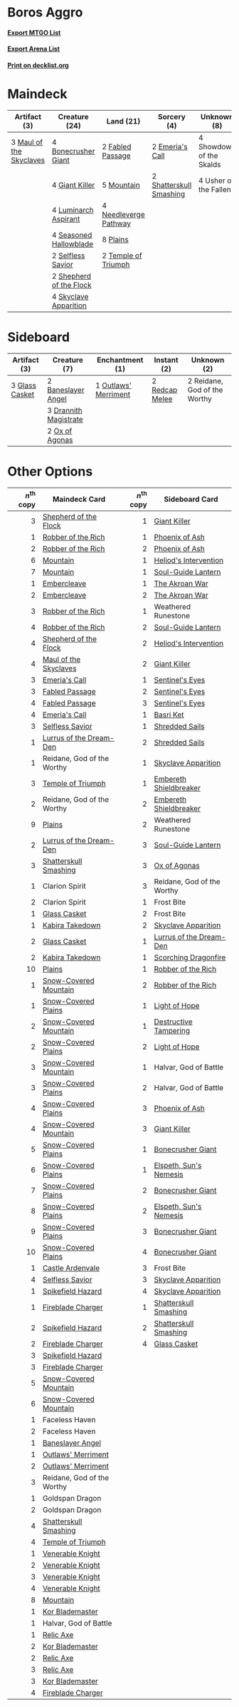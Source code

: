 # Boros Aggro

#### [Export MTGO List](../collection/Boros%20Aggro/Boros%20Aggro.txt)
#### [Export Arena List](../collection/Boros%20Aggro/Boros%20Aggro_arena.txt)
#### [Print on decklist.org](http://decklist.org/?deckmain=4%09Bonecrusher%20Giant%0A2%09Emeria's%20Call%0A2%09Fabled%20Passage%0A4%09Giant%20Killer%0A4%09Luminarch%20Aspirant%0A3%09Maul%20of%20the%20Skyclaves%0A5%09Mountain%0A4%09Needleverge%20Pathway%0A8%09Plains%0A4%09Seasoned%20Hallowblade%0A2%09Selfless%20Savior%0A2%09Shatterskull%20Smashing%0A2%09Shepherd%20of%20the%20Flock%0A4%09Showdown%20of%20the%20Skalds%0A4%09Skyclave%20Apparition%0A2%09Temple%20of%20Triumph%0A4%09Usher%20of%20the%20Fallen&deckside=2%09Baneslayer%20Angel%0A3%09Drannith%20Magistrate%0A3%09Glass%20Casket%0A1%09Outlaws'%20Merriment%0A2%09Ox%20of%20Agonas%0A2%09Redcap%20Melee%0A2%09Reidane,%20God%20of%20the%20Worthy)
# Maindeck

|                                           Artifact (3)                                           |                                          Creature (24)                                           |                                           Land (21)                                            |                                           Sorcery (4)                                            |      Unknown (8)       |
|--------------------------------------------------------------------------------------------------|--------------------------------------------------------------------------------------------------|------------------------------------------------------------------------------------------------|--------------------------------------------------------------------------------------------------|------------------------|
|3 [Maul of the Skyclaves](http://gatherer.wizards.com/Pages/Card/Details.aspx?multiverseid=491651)|4 [Bonecrusher Giant](http://gatherer.wizards.com/Pages/Card/Details.aspx?multiverseid=473077)    |2 [Fabled Passage](http://gatherer.wizards.com/Pages/Card/Details.aspx?multiverseid=473206)     |2 [Emeria's Call](http://gatherer.wizards.com/Pages/Card/Details.aspx?multiverseid=491633)        |4 Showdown of the Skalds|
|                                                                                                  |4 [Giant Killer](http://gatherer.wizards.com/Pages/Card/Details.aspx?multiverseid=472976)         |5 [Mountain](http://gatherer.wizards.com/Pages/Card/Details.aspx?multiverseid=439859)           |2 [Shatterskull Smashing](http://gatherer.wizards.com/Pages/Card/Details.aspx?multiverseid=491802)|4 Usher of the Fallen   |
|                                                                                                  |4 [Luminarch Aspirant](http://gatherer.wizards.com/Pages/Card/Details.aspx?multiverseid=491647)   |4 [Needleverge Pathway](http://gatherer.wizards.com/Pages/Card/Details.aspx?multiverseid=491918)|                                                                                                  |                        |
|                                                                                                  |4 [Seasoned Hallowblade](http://gatherer.wizards.com/Pages/Card/Details.aspx?multiverseid=485357) |8 [Plains](http://gatherer.wizards.com/Pages/Card/Details.aspx?multiverseid=439856)             |                                                                                                  |                        |
|                                                                                                  |2 [Selfless Savior](http://gatherer.wizards.com/Pages/Card/Details.aspx?multiverseid=485359)      |2 [Temple of Triumph](http://gatherer.wizards.com/Pages/Card/Details.aspx?multiverseid=373560)  |                                                                                                  |                        |
|                                                                                                  |2 [Shepherd of the Flock](http://gatherer.wizards.com/Pages/Card/Details.aspx?multiverseid=472990)|                                                                                                |                                                                                                  |                        |
|                                                                                                  |4 [Skyclave Apparition](http://gatherer.wizards.com/Pages/Card/Details.aspx?multiverseid=495603)  |                                                                                                |                                                                                                  |                        |


# Sideboard

|                                      Artifact (3)                                       |                                          Creature (7)                                          |                                        Enchantment (1)                                        |                                       Instant (2)                                       |        Unknown (2)         |
|-----------------------------------------------------------------------------------------|------------------------------------------------------------------------------------------------|-----------------------------------------------------------------------------------------------|-----------------------------------------------------------------------------------------|----------------------------|
|3 [Glass Casket](http://gatherer.wizards.com/Pages/Card/Details.aspx?multiverseid=472977)|2 [Baneslayer Angel](http://gatherer.wizards.com/Pages/Card/Details.aspx?multiverseid=191065)   |1 [Outlaws' Merriment](http://gatherer.wizards.com/Pages/Card/Details.aspx?multiverseid=473160)|2 [Redcap Melee](http://gatherer.wizards.com/Pages/Card/Details.aspx?multiverseid=473097)|2 Reidane, God of the Worthy|
|                                                                                         |3 [Drannith Magistrate](http://gatherer.wizards.com/Pages/Card/Details.aspx?multiverseid=479531)|                                                                                               |                                                                                         |                            |
|                                                                                         |2 [Ox of Agonas](http://gatherer.wizards.com/Pages/Card/Details.aspx?multiverseid=476398)       |                                                                                               |                                                                                         |                            |


# Other Options

|*n*<sup>th</sup> copy|                                          Maindeck Card                                           |*n*<sup>th</sup> copy|                                          Sideboard Card                                          |
|--------------------:|--------------------------------------------------------------------------------------------------|--------------------:|--------------------------------------------------------------------------------------------------|
|                    3|[Shepherd of the Flock](http://gatherer.wizards.com/Pages/Card/Details.aspx?multiverseid=472990)  |                    1|[Giant Killer](http://gatherer.wizards.com/Pages/Card/Details.aspx?multiverseid=472976)           |
|                    1|[Robber of the Rich](http://gatherer.wizards.com/Pages/Card/Details.aspx?multiverseid=473100)     |                    1|[Phoenix of Ash](http://gatherer.wizards.com/Pages/Card/Details.aspx?multiverseid=476399)         |
|                    2|[Robber of the Rich](http://gatherer.wizards.com/Pages/Card/Details.aspx?multiverseid=473100)     |                    2|[Phoenix of Ash](http://gatherer.wizards.com/Pages/Card/Details.aspx?multiverseid=476399)         |
|                    6|[Mountain](http://gatherer.wizards.com/Pages/Card/Details.aspx?multiverseid=439859)               |                    1|[Heliod's Intervention](http://gatherer.wizards.com/Pages/Card/Details.aspx?multiverseid=476270)  |
|                    7|[Mountain](http://gatherer.wizards.com/Pages/Card/Details.aspx?multiverseid=439859)               |                    1|[Soul-Guide Lantern](http://gatherer.wizards.com/Pages/Card/Details.aspx?multiverseid=476488)     |
|                    1|[Embercleave](http://gatherer.wizards.com/Pages/Card/Details.aspx?multiverseid=473082)            |                    1|[The Akroan War](http://gatherer.wizards.com/Pages/Card/Details.aspx?multiverseid=476375)         |
|                    2|[Embercleave](http://gatherer.wizards.com/Pages/Card/Details.aspx?multiverseid=473082)            |                    2|[The Akroan War](http://gatherer.wizards.com/Pages/Card/Details.aspx?multiverseid=476375)         |
|                    3|[Robber of the Rich](http://gatherer.wizards.com/Pages/Card/Details.aspx?multiverseid=473100)     |                    1|Weathered Runestone                                                                               |
|                    4|[Robber of the Rich](http://gatherer.wizards.com/Pages/Card/Details.aspx?multiverseid=473100)     |                    2|[Soul-Guide Lantern](http://gatherer.wizards.com/Pages/Card/Details.aspx?multiverseid=476488)     |
|                    4|[Shepherd of the Flock](http://gatherer.wizards.com/Pages/Card/Details.aspx?multiverseid=472990)  |                    2|[Heliod's Intervention](http://gatherer.wizards.com/Pages/Card/Details.aspx?multiverseid=476270)  |
|                    4|[Maul of the Skyclaves](http://gatherer.wizards.com/Pages/Card/Details.aspx?multiverseid=491651)  |                    2|[Giant Killer](http://gatherer.wizards.com/Pages/Card/Details.aspx?multiverseid=472976)           |
|                    3|[Emeria's Call](http://gatherer.wizards.com/Pages/Card/Details.aspx?multiverseid=491633)          |                    1|[Sentinel's Eyes](http://gatherer.wizards.com/Pages/Card/Details.aspx?multiverseid=476287)        |
|                    3|[Fabled Passage](http://gatherer.wizards.com/Pages/Card/Details.aspx?multiverseid=473206)         |                    2|[Sentinel's Eyes](http://gatherer.wizards.com/Pages/Card/Details.aspx?multiverseid=476287)        |
|                    4|[Fabled Passage](http://gatherer.wizards.com/Pages/Card/Details.aspx?multiverseid=473206)         |                    3|[Sentinel's Eyes](http://gatherer.wizards.com/Pages/Card/Details.aspx?multiverseid=476287)        |
|                    4|[Emeria's Call](http://gatherer.wizards.com/Pages/Card/Details.aspx?multiverseid=491633)          |                    1|[Basri Ket](http://gatherer.wizards.com/Pages/Card/Details.aspx?multiverseid=488174)              |
|                    3|[Selfless Savior](http://gatherer.wizards.com/Pages/Card/Details.aspx?multiverseid=485359)        |                    1|[Shredded Sails](http://gatherer.wizards.com/Pages/Card/Details.aspx?multiverseid=479656)         |
|                    1|[Lurrus of the Dream-Den](http://gatherer.wizards.com/Pages/Card/Details.aspx?multiverseid=479746)|                    2|[Shredded Sails](http://gatherer.wizards.com/Pages/Card/Details.aspx?multiverseid=479656)         |
|                    1|Reidane, God of the Worthy                                                                        |                    1|[Skyclave Apparition](http://gatherer.wizards.com/Pages/Card/Details.aspx?multiverseid=495603)    |
|                    3|[Temple of Triumph](http://gatherer.wizards.com/Pages/Card/Details.aspx?multiverseid=373560)      |                    1|[Embereth Shieldbreaker](http://gatherer.wizards.com/Pages/Card/Details.aspx?multiverseid=473084) |
|                    2|Reidane, God of the Worthy                                                                        |                    2|[Embereth Shieldbreaker](http://gatherer.wizards.com/Pages/Card/Details.aspx?multiverseid=473084) |
|                    9|[Plains](http://gatherer.wizards.com/Pages/Card/Details.aspx?multiverseid=439856)                 |                    2|Weathered Runestone                                                                               |
|                    2|[Lurrus of the Dream-Den](http://gatherer.wizards.com/Pages/Card/Details.aspx?multiverseid=479746)|                    3|[Soul-Guide Lantern](http://gatherer.wizards.com/Pages/Card/Details.aspx?multiverseid=476488)     |
|                    3|[Shatterskull Smashing](http://gatherer.wizards.com/Pages/Card/Details.aspx?multiverseid=491802)  |                    3|[Ox of Agonas](http://gatherer.wizards.com/Pages/Card/Details.aspx?multiverseid=476398)           |
|                    1|Clarion Spirit                                                                                    |                    3|Reidane, God of the Worthy                                                                        |
|                    2|Clarion Spirit                                                                                    |                    1|Frost Bite                                                                                        |
|                    1|[Glass Casket](http://gatherer.wizards.com/Pages/Card/Details.aspx?multiverseid=472977)           |                    2|Frost Bite                                                                                        |
|                    1|[Kabira Takedown](http://gatherer.wizards.com/Pages/Card/Details.aspx?multiverseid=491641)        |                    2|[Skyclave Apparition](http://gatherer.wizards.com/Pages/Card/Details.aspx?multiverseid=495603)    |
|                    2|[Glass Casket](http://gatherer.wizards.com/Pages/Card/Details.aspx?multiverseid=472977)           |                    1|[Lurrus of the Dream-Den](http://gatherer.wizards.com/Pages/Card/Details.aspx?multiverseid=479746)|
|                    2|[Kabira Takedown](http://gatherer.wizards.com/Pages/Card/Details.aspx?multiverseid=491641)        |                    1|[Scorching Dragonfire](http://gatherer.wizards.com/Pages/Card/Details.aspx?multiverseid=473101)   |
|                   10|[Plains](http://gatherer.wizards.com/Pages/Card/Details.aspx?multiverseid=439856)                 |                    1|[Robber of the Rich](http://gatherer.wizards.com/Pages/Card/Details.aspx?multiverseid=473100)     |
|                    1|[Snow-Covered Mountain](http://gatherer.wizards.com/Pages/Card/Details.aspx?multiverseid=121233)  |                    2|[Robber of the Rich](http://gatherer.wizards.com/Pages/Card/Details.aspx?multiverseid=473100)     |
|                    1|[Snow-Covered Plains](http://gatherer.wizards.com/Pages/Card/Details.aspx?multiverseid=121267)    |                    1|[Light of Hope](http://gatherer.wizards.com/Pages/Card/Details.aspx?multiverseid=479540)          |
|                    2|[Snow-Covered Mountain](http://gatherer.wizards.com/Pages/Card/Details.aspx?multiverseid=121233)  |                    1|[Destructive Tampering](http://gatherer.wizards.com/Pages/Card/Details.aspx?multiverseid=423745)  |
|                    2|[Snow-Covered Plains](http://gatherer.wizards.com/Pages/Card/Details.aspx?multiverseid=121267)    |                    2|[Light of Hope](http://gatherer.wizards.com/Pages/Card/Details.aspx?multiverseid=479540)          |
|                    3|[Snow-Covered Mountain](http://gatherer.wizards.com/Pages/Card/Details.aspx?multiverseid=121233)  |                    1|Halvar, God of Battle                                                                             |
|                    3|[Snow-Covered Plains](http://gatherer.wizards.com/Pages/Card/Details.aspx?multiverseid=121267)    |                    2|Halvar, God of Battle                                                                             |
|                    4|[Snow-Covered Plains](http://gatherer.wizards.com/Pages/Card/Details.aspx?multiverseid=121267)    |                    3|[Phoenix of Ash](http://gatherer.wizards.com/Pages/Card/Details.aspx?multiverseid=476399)         |
|                    4|[Snow-Covered Mountain](http://gatherer.wizards.com/Pages/Card/Details.aspx?multiverseid=121233)  |                    3|[Giant Killer](http://gatherer.wizards.com/Pages/Card/Details.aspx?multiverseid=472976)           |
|                    5|[Snow-Covered Plains](http://gatherer.wizards.com/Pages/Card/Details.aspx?multiverseid=121267)    |                    1|[Bonecrusher Giant](http://gatherer.wizards.com/Pages/Card/Details.aspx?multiverseid=473077)      |
|                    6|[Snow-Covered Plains](http://gatherer.wizards.com/Pages/Card/Details.aspx?multiverseid=121267)    |                    1|[Elspeth, Sun's Nemesis](http://gatherer.wizards.com/Pages/Card/Details.aspx?multiverseid=476265) |
|                    7|[Snow-Covered Plains](http://gatherer.wizards.com/Pages/Card/Details.aspx?multiverseid=121267)    |                    2|[Bonecrusher Giant](http://gatherer.wizards.com/Pages/Card/Details.aspx?multiverseid=473077)      |
|                    8|[Snow-Covered Plains](http://gatherer.wizards.com/Pages/Card/Details.aspx?multiverseid=121267)    |                    2|[Elspeth, Sun's Nemesis](http://gatherer.wizards.com/Pages/Card/Details.aspx?multiverseid=476265) |
|                    9|[Snow-Covered Plains](http://gatherer.wizards.com/Pages/Card/Details.aspx?multiverseid=121267)    |                    3|[Bonecrusher Giant](http://gatherer.wizards.com/Pages/Card/Details.aspx?multiverseid=473077)      |
|                   10|[Snow-Covered Plains](http://gatherer.wizards.com/Pages/Card/Details.aspx?multiverseid=121267)    |                    4|[Bonecrusher Giant](http://gatherer.wizards.com/Pages/Card/Details.aspx?multiverseid=473077)      |
|                    1|[Castle Ardenvale](http://gatherer.wizards.com/Pages/Card/Details.aspx?multiverseid=473200)       |                    3|Frost Bite                                                                                        |
|                    4|[Selfless Savior](http://gatherer.wizards.com/Pages/Card/Details.aspx?multiverseid=485359)        |                    3|[Skyclave Apparition](http://gatherer.wizards.com/Pages/Card/Details.aspx?multiverseid=495603)    |
|                    1|[Spikefield Hazard](http://gatherer.wizards.com/Pages/Card/Details.aspx?multiverseid=491809)      |                    4|[Skyclave Apparition](http://gatherer.wizards.com/Pages/Card/Details.aspx?multiverseid=495603)    |
|                    1|[Fireblade Charger](http://gatherer.wizards.com/Pages/Card/Details.aspx?multiverseid=491779)      |                    1|[Shatterskull Smashing](http://gatherer.wizards.com/Pages/Card/Details.aspx?multiverseid=491802)  |
|                    2|[Spikefield Hazard](http://gatherer.wizards.com/Pages/Card/Details.aspx?multiverseid=491809)      |                    2|[Shatterskull Smashing](http://gatherer.wizards.com/Pages/Card/Details.aspx?multiverseid=491802)  |
|                    2|[Fireblade Charger](http://gatherer.wizards.com/Pages/Card/Details.aspx?multiverseid=491779)      |                    4|[Glass Casket](http://gatherer.wizards.com/Pages/Card/Details.aspx?multiverseid=472977)           |
|                    3|[Spikefield Hazard](http://gatherer.wizards.com/Pages/Card/Details.aspx?multiverseid=491809)      |                     |                                                                                                  |
|                    3|[Fireblade Charger](http://gatherer.wizards.com/Pages/Card/Details.aspx?multiverseid=491779)      |                     |                                                                                                  |
|                    5|[Snow-Covered Mountain](http://gatherer.wizards.com/Pages/Card/Details.aspx?multiverseid=121233)  |                     |                                                                                                  |
|                    6|[Snow-Covered Mountain](http://gatherer.wizards.com/Pages/Card/Details.aspx?multiverseid=121233)  |                     |                                                                                                  |
|                    1|Faceless Haven                                                                                    |                     |                                                                                                  |
|                    2|Faceless Haven                                                                                    |                     |                                                                                                  |
|                    1|[Baneslayer Angel](http://gatherer.wizards.com/Pages/Card/Details.aspx?multiverseid=191065)       |                     |                                                                                                  |
|                    1|[Outlaws' Merriment](http://gatherer.wizards.com/Pages/Card/Details.aspx?multiverseid=473160)     |                     |                                                                                                  |
|                    2|[Outlaws' Merriment](http://gatherer.wizards.com/Pages/Card/Details.aspx?multiverseid=473160)     |                     |                                                                                                  |
|                    3|Reidane, God of the Worthy                                                                        |                     |                                                                                                  |
|                    1|Goldspan Dragon                                                                                   |                     |                                                                                                  |
|                    2|Goldspan Dragon                                                                                   |                     |                                                                                                  |
|                    4|[Shatterskull Smashing](http://gatherer.wizards.com/Pages/Card/Details.aspx?multiverseid=491802)  |                     |                                                                                                  |
|                    4|[Temple of Triumph](http://gatherer.wizards.com/Pages/Card/Details.aspx?multiverseid=373560)      |                     |                                                                                                  |
|                    1|[Venerable Knight](http://gatherer.wizards.com/Pages/Card/Details.aspx?multiverseid=472997)       |                     |                                                                                                  |
|                    2|[Venerable Knight](http://gatherer.wizards.com/Pages/Card/Details.aspx?multiverseid=472997)       |                     |                                                                                                  |
|                    3|[Venerable Knight](http://gatherer.wizards.com/Pages/Card/Details.aspx?multiverseid=472997)       |                     |                                                                                                  |
|                    4|[Venerable Knight](http://gatherer.wizards.com/Pages/Card/Details.aspx?multiverseid=472997)       |                     |                                                                                                  |
|                    8|[Mountain](http://gatherer.wizards.com/Pages/Card/Details.aspx?multiverseid=439859)               |                     |                                                                                                  |
|                    1|[Kor Blademaster](http://gatherer.wizards.com/Pages/Card/Details.aspx?multiverseid=491644)        |                     |                                                                                                  |
|                    1|Halvar, God of Battle                                                                             |                     |                                                                                                  |
|                    1|[Relic Axe](http://gatherer.wizards.com/Pages/Card/Details.aspx?multiverseid=491899)              |                     |                                                                                                  |
|                    2|[Kor Blademaster](http://gatherer.wizards.com/Pages/Card/Details.aspx?multiverseid=491644)        |                     |                                                                                                  |
|                    2|[Relic Axe](http://gatherer.wizards.com/Pages/Card/Details.aspx?multiverseid=491899)              |                     |                                                                                                  |
|                    3|[Relic Axe](http://gatherer.wizards.com/Pages/Card/Details.aspx?multiverseid=491899)              |                     |                                                                                                  |
|                    3|[Kor Blademaster](http://gatherer.wizards.com/Pages/Card/Details.aspx?multiverseid=491644)        |                     |                                                                                                  |
|                    4|[Fireblade Charger](http://gatherer.wizards.com/Pages/Card/Details.aspx?multiverseid=491779)      |                     |                                                                                                  |

